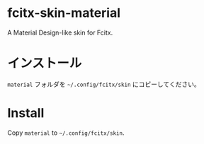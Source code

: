 # fcitx-skin-material
A Material Design-like skin for Fcitx.

# インストール
`material` フォルダを `~/.config/fcitx/skin` にコピーしてください。 

# Install
Copy `material` to `~/.config/fcitx/skin`. 
